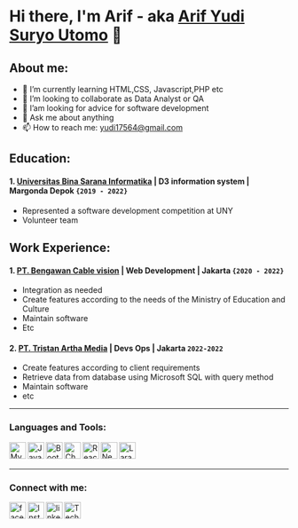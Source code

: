 # Hi there, I'm Arif - aka [Arif Yudi Suryo Utomo](#) 👋

## About me:

<!-- - 🔭 I’m currently working at [](https://) -->

- 🌱 I’m currently learning HTML,CSS, Javascript,PHP etc
- 👯 I’m looking to collaborate as Data Analyst or QA
- 🤔 I’am looking for advice for software development
- 💬 Ask me about anything
- 📫 How to reach me: yudi17564@gmail.com

## Education:

#### 1. [Universitas Bina Sarana Informatika](https://www.bsi.ac.id) | D3 information system | Margonda Depok `{2019 - 2022}`

- Represented a software development competition at UNY
- Volunteer team

<!-- #### 2. [SMA YASIFA](#) | IPS | Bogor `-`

-  -->

## Work Experience:

#### 1. [PT. Bengawan Cable vision](https://siplah.adasemua.id/) | Web Development | Jakarta `{2020 - 2022}`

- Integration as needed
- Create features according to the needs of the Ministry of Education and Culture
- Maintain software
- Etc

#### 2. [PT. Tristan Artha Media](#) | Devs Ops | Jakarta `2022-2022`

- Create features according to client requirements
- Retrieve data from database using Microsoft SQL with query method
- Maintain software
- etc

---

### Languages and Tools:

<img align="left" alt="MySQL" width="30px" src="https://cdn.jsdelivr.net/gh/devicons/devicon/icons/mysql/mysql-original.svg" />
<img align="left" alt="JavaScript" width="30px" src="https://tse1.mm.bing.net/th?id=OIP.K18AdnEE8cs5ObK80WZKqwFNC7&pid=Api&P=0" />
<img align="left" alt="Bootstrap" width="30px" src="https://tse3.mm.bing.net/th?id=OIP.c4RBIyTHaeRH08T4bp_waAHaGO&pid=Api&P=0" />
<img align="left" alt="Chakra UI" width="30px" src="https://tse3.mm.bing.net/th?id=OIP.lRb07N34hcsNKufxVWkFoAAAAA&pid=Api&P=0" />
<img align="left" alt="React JS" width="30px" src="https://tse2.mm.bing.net/th?id=OIP.d2_YJpQXd074spMEeB5SdwHaGb&pid=Api&P=0" />
<img align="left" alt="Next js" width="30px" src="https://tse3.mm.bing.net/th?id=OIP.Oqlgvyv_ggFbeR2-nhQsTAD6D6&pid=Api&P=0" />
<img align="left" alt="Laravel" width="30px" src="https://tse1.mm.bing.net/th?id=OIP.m0s2io11J82PR7miqan92wHaDt&pid=Api&P=0" />

<br />
<br />

---

### Connect with me:

<a href="https://www.facebook.com/arifkopaja/">
<img align="left" alt="facebook" width="30px" src="https://tse1.mm.bing.net/th?id=OIP.4nx6EPAeXi9PIW3YaVmVLwHaHa&pid=Api&P=0" />
</a>
<img align="left" alt="Instagram" width="30px" src="https://www.iservice.at/wp-content/uploads/2020/12/Instagram-Flaticon.png" />
<img align="left" alt="linked" width="30px" src="https://pngimg.com/uploads/linkedIn/linkedIn_PNG24.png" />
<img align="left" alt="Techasia" width="30px" src="https://homebase-wp-s3-data.s3.us-west-2.amazonaws.com/wp-content/uploads/2020/06/07193808/techasia-logo-transparent.png" />
